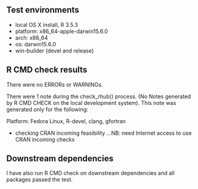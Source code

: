 ## Test environments
* local OS X install, R 3.5.3
* platform: x86_64-apple-darwin15.6.0 
* arch: x86_64                      
* os: darwin15.6.0
* win-builder (devel and release)

## R CMD check results
There were no ERRORs or WARNINGs. 

There were 1 note during the check_rhub() process. (No Notes generated by R CMD CHECK on the local development system). This note was generated only for the following:

Platform:   Fedora Linux, R-devel, clang, gfortran

* checking CRAN incoming feasibility ...NB: need Internet access to use CRAN incoming checks

## Downstream dependencies
I have also run R CMD check on downstream dependencies and all packages passed the test.
